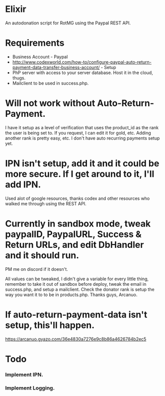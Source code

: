 # Elixir
An autodonation script for RotMG using the Paypal REST API.
# Requirements
* Business Account - Paypal
* http://www.codexworld.com/how-to/configure-paypal-auto-return-payment-data-transfer-business-account/ - Setup
* PhP server with access to your server database. Host it in the cloud, thugs.
* Mailclient to be used in success.php.

# Will not work without Auto-Return-Payment.
I have it setup as a level of verification that uses the product_id as the rank the user is being set to. If you request, I can edit it for gold, etc. Adding another rank is pretty easy, etc. I don't have auto recurring payments setup yet.
# IPN isn't setup, add it and it could be more secure. If I get around to it, I'll add IPN.
Used alot of google resources, thanks codex and other resources who walked me through using the REST API. 
# Currently in sandbox mode, tweak paypalID, PaypalURL, Success & Return URLs, and edit DbHandler and it should run. 
PM me on discord if it doesn't.


All values can be tweaked, I didn't give a variable for every little thing, remember to take it out of sandbox before deploy, tweak the email in success.php, and setup a mailclient. Check the donator rank is setup the way you want it to to be in products.php.
Thanks guys, Arcanuo.

# If auto-return-payment-data isn't setup, this'll happen. 

https://arcanuo.gyazo.com/36e4830a7276e9c8b86a4626784b2ec5

# Todo

### Implement IPN.

### Implement Logging.

